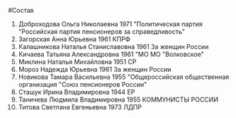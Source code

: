 #Состав
1. Доброходова Ольга Николаевна 1971 \"Политическая партия \"Российская партия пенсионеров за справедливость\"
2. Загорская Анна Юрьевна 1961 КПРФ
3. Калашникова Наталья Станиславовна 1961 За женщин России
4. Кичаева Татьяна Александровна 1961 \"МО МО \"Волковское\"
5. Миклина Наталья Михайловна 1951 СР
6. Мороз Надежда Юрьевна 1961 За женщин России
7. Новикова Тамара Васильевна 1955 \"Общероссийская общественная организация \"Союз пенсионеров России\"
8. Сташук Ирина Владимировна 1944 ЕР
9. Таничева Людмила Владимировна 1955 КОММУНИСТЫ РОССИИ
10. Титова Светлана Евгеньевна 1973 ЛДПР

